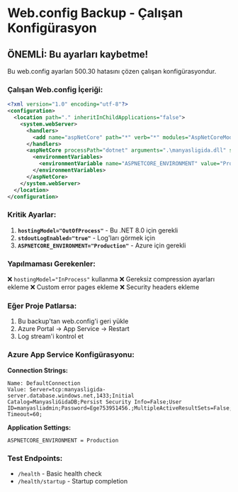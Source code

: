 # Web.config Backup - Çalışan Konfigürasyon

## ÖNEMLİ: Bu ayarları kaybetme!

Bu web.config ayarları 500.30 hatasını çözen çalışan konfigürasyondur.

### Çalışan Web.config İçeriği:

```xml
<?xml version="1.0" encoding="utf-8"?>
<configuration>
  <location path="." inheritInChildApplications="false">
    <system.webServer>
      <handlers>
        <add name="aspNetCore" path="*" verb="*" modules="AspNetCoreModuleV2" resourceType="Unspecified" />
      </handlers>
      <aspNetCore processPath="dotnet" arguments=".\manyasligida.dll" stdoutLogEnabled="true" stdoutLogFile=".\logs\stdout" hostingModel="OutOfProcess">
        <environmentVariables>
          <environmentVariable name="ASPNETCORE_ENVIRONMENT" value="Production" />
        </environmentVariables>
      </aspNetCore>
    </system.webServer>
  </location>
</configuration>
```

### Kritik Ayarlar:

1. **`hostingModel="OutOfProcess"`** - Bu .NET 8.0 için gerekli
2. **`stdoutLogEnabled="true"`** - Log'ları görmek için
3. **`ASPNETCORE_ENVIRONMENT="Production"`** - Azure için gerekli

### Yapılmaması Gerekenler:

❌ `hostingModel="InProcess"` kullanma
❌ Gereksiz compression ayarları ekleme
❌ Custom error pages ekleme
❌ Security headers ekleme

### Eğer Proje Patlarsa:

1. Bu backup'tan web.config'i geri yükle
2. Azure Portal → App Service → Restart
3. Log stream'i kontrol et

### Azure App Service Konfigürasyonu:

**Connection Strings:**
```
Name: DefaultConnection
Value: Server=tcp:manyasligida-server.database.windows.net,1433;Initial Catalog=ManyasliGidaDB;Persist Security Info=False;User ID=manyasliadmin;Password=Ege753951456.;MultipleActiveResultSets=False;Encrypt=True;TrustServerCertificate=False;Connection Timeout=60;
```

**Application Settings:**
```
ASPNETCORE_ENVIRONMENT = Production
```

### Test Endpoints:

- `/health` - Basic health check
- `/health/startup` - Startup completion

